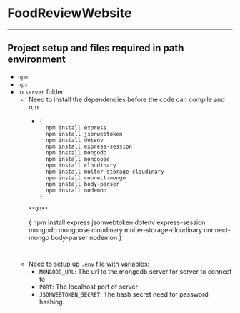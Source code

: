 # FoodReviewWebsite 
---
## Project setup and files required in path environment
- `npm`
- `npx`
- In `server` folder
  - Need to install the dependencies before the code can compile and run
    - ``` 
      {
        npm install express
        npm install jsonwebtoken
        npm install dotenv
        npm install express-session
        npm install mongodb
        npm install mongoose
        npm install cloudinary
        npm install multer-storage-cloudinary
        npm install connect-mongo
        npm install body-parser
        npm install nodemon 
      }
     ```
     **OR**
     ```
     { 
       npm install express jsonwebtoken dotenv express-session mongodb mongoose cloudinary multer-storage-cloudinary connect-mongo body-parser nodemon 
     }
     ```
      
  - Need to setup up `.env` file with variables: 
    - `MONGODB_URL`: The url to the mongodb server for server to connect to
    - `PORT`: The localhost port of server
    - `JSONWEBTOKEN_SECRET`: The hash secret need for password hashing.

